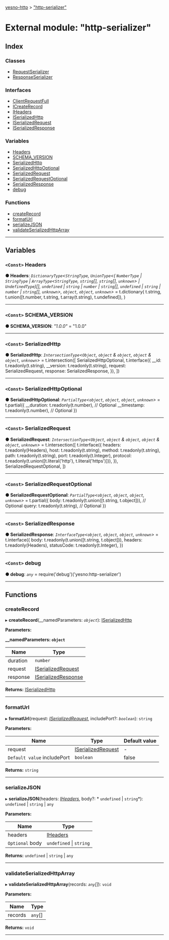 [yesno-http](../README.md) > ["http-serializer"](../modules/_http_serializer_.md)

# External module: "http-serializer"

## Index

### Classes

* [RequestSerializer](../classes/_http_serializer_.requestserializer.md)
* [ResponseSerializer](../classes/_http_serializer_.responseserializer.md)

### Interfaces

* [ClientRequestFull](../interfaces/_http_serializer_.clientrequestfull.md)
* [ICreateRecord](../interfaces/_http_serializer_.icreaterecord.md)
* [IHeaders](../interfaces/_http_serializer_.iheaders.md)
* [ISerializedHttp](../interfaces/_http_serializer_.iserializedhttp.md)
* [ISerializedRequest](../interfaces/_http_serializer_.iserializedrequest.md)
* [ISerializedResponse](../interfaces/_http_serializer_.iserializedresponse.md)

### Variables

* [Headers](_http_serializer_.md#headers)
* [SCHEMA_VERSION](_http_serializer_.md#schema_version)
* [SerializedHttp](_http_serializer_.md#serializedhttp)
* [SerializedHttpOptional](_http_serializer_.md#serializedhttpoptional)
* [SerializedRequest](_http_serializer_.md#serializedrequest)
* [SerializedRequestOptional](_http_serializer_.md#serializedrequestoptional)
* [SerializedResponse](_http_serializer_.md#serializedresponse)
* [debug](_http_serializer_.md#debug)

### Functions

* [createRecord](_http_serializer_.md#createrecord)
* [formatUrl](_http_serializer_.md#formaturl)
* [serializeJSON](_http_serializer_.md#serializejson)
* [validateSerializedHttpArray](_http_serializer_.md#validateserializedhttparray)

---

## Variables

<a id="headers"></a>

### `<Const>` Headers

**● Headers**: *`DictionaryType`<`StringType`, `UnionType`<( `NumberType` &#124; `StringType` &#124; `ArrayType`<`StringType`, `string`[], `string`[], `unknown`> &#124; `UndefinedType`)[],  `undefined` &#124; `string` &#124; `number` &#124; `string`[],  `undefined` &#124; `string` &#124; `number` &#124; `string`[], `unknown`>, `object`, `object`, `unknown`>* =  t.dictionary(
  t.string,
  t.union([t.number, t.string, t.array(t.string), t.undefined]),
)

___
<a id="schema_version"></a>

### `<Const>` SCHEMA_VERSION

**● SCHEMA_VERSION**: *"1.0.0"* = "1.0.0"

___
<a id="serializedhttp"></a>

### `<Const>` SerializedHttp

**● SerializedHttp**: *`IntersectionType`<`Object`,  `object` & `object`,  `object` & `object`, `unknown`>* =  t.intersection([
  SerializedHttpOptional,
  t.interface({
    __id: t.readonly(t.string),
    __version: t.readonly(t.string),
    request: SerializedRequest,
    response: SerializedResponse,
  }),
])

___
<a id="serializedhttpoptional"></a>

### `<Const>` SerializedHttpOptional

**● SerializedHttpOptional**: *`PartialType`<`object`, `object`, `object`, `unknown`>* =  t.partial({
  __duration: t.readonly(t.number), // Optional
  __timestamp: t.readonly(t.number), // Optional
})

___
<a id="serializedrequest"></a>

### `<Const>` SerializedRequest

**● SerializedRequest**: *`IntersectionType`<`Object`,  `object` & `object`,  `object` & `object`, `unknown`>* =  t.intersection([
  t.interface({
    headers: t.readonly(Headers),
    host: t.readonly(t.string),
    method: t.readonly(t.string),
    path: t.readonly(t.string),
    port: t.readonly(t.Integer),
    protocol: t.readonly(t.union([t.literal('http'), t.literal('https')])),
  }),
  SerializedRequestOptional,
])

___
<a id="serializedrequestoptional"></a>

### `<Const>` SerializedRequestOptional

**● SerializedRequestOptional**: *`PartialType`<`object`, `object`, `object`, `unknown`>* =  t.partial({
  body: t.readonly(t.union([t.string, t.object])), // Optional
  query: t.readonly(t.string), // Optional
})

___
<a id="serializedresponse"></a>

### `<Const>` SerializedResponse

**● SerializedResponse**: *`InterfaceType`<`object`, `object`, `object`, `unknown`>* =  t.interface({
  body: t.readonly(t.union([t.string, t.object])),
  headers: t.readonly(Headers),
  statusCode: t.readonly(t.Integer),
})

___
<a id="debug"></a>

### `<Const>` debug

**● debug**: *`any`* =  require('debug')('yesno:http-serializer')

___

## Functions

<a id="createrecord"></a>

###  createRecord

▸ **createRecord**(__namedParameters: *`object`*): [ISerializedHttp](../interfaces/_http_serializer_.iserializedhttp.md)

**Parameters:**

**__namedParameters: `object`**

| Name | Type |
| ------ | ------ |
| duration | `number` |
| request | [ISerializedRequest](../interfaces/_http_serializer_.iserializedrequest.md) |
| response | [ISerializedResponse](../interfaces/_http_serializer_.iserializedresponse.md) |

**Returns:** [ISerializedHttp](../interfaces/_http_serializer_.iserializedhttp.md)

___
<a id="formaturl"></a>

###  formatUrl

▸ **formatUrl**(request: *[ISerializedRequest](../interfaces/_http_serializer_.iserializedrequest.md)*, includePort?: *`boolean`*): `string`

**Parameters:**

| Name | Type | Default value |
| ------ | ------ | ------ |
| request | [ISerializedRequest](../interfaces/_http_serializer_.iserializedrequest.md) | - |
| `Default value` includePort | `boolean` | false |

**Returns:** `string`

___
<a id="serializejson"></a>

###  serializeJSON

▸ **serializeJSON**(headers: *[IHeaders](../interfaces/_http_serializer_.iheaders.md)*, body?: * `undefined` &#124; `string`*):  `undefined` &#124; `string` &#124; `any`

**Parameters:**

| Name | Type |
| ------ | ------ |
| headers | [IHeaders](../interfaces/_http_serializer_.iheaders.md) |
| `Optional` body |  `undefined` &#124; `string`|

**Returns:**  `undefined` &#124; `string` &#124; `any`

___
<a id="validateserializedhttparray"></a>

###  validateSerializedHttpArray

▸ **validateSerializedHttpArray**(records: *`any`[]*): `void`

**Parameters:**

| Name | Type |
| ------ | ------ |
| records | `any`[] |

**Returns:** `void`

___


